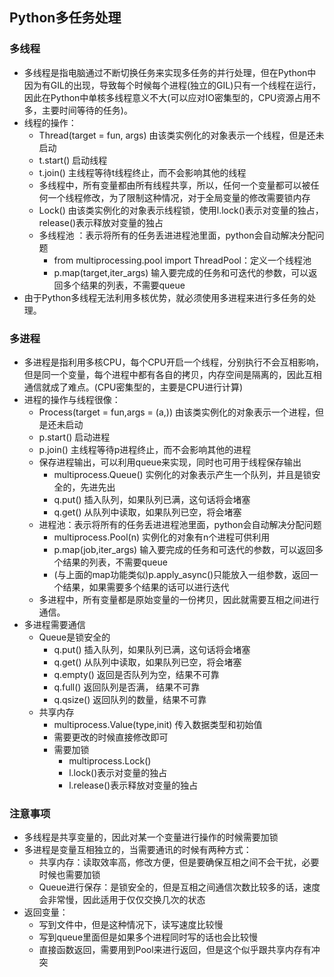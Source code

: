 ## Python多任务处理
### 多线程
* 多线程是指电脑通过不断切换任务来实现多任务的并行处理，但在Python中因为有GIL的出现，导致每个时候每个进程(独立的GIL)只有一个线程在运行，因此在Python中单核多线程意义不大(可以应对IO密集型的，CPU资源占用不多，主要时间等待的任务)。
* 线程的操作：
    * Thread(target = fun, args) 由该类实例化的对象表示一个线程，但是还未启动
    * t.start() 启动线程
    * t.join() 主线程等待t线程终止，而不会影响其他的线程
    * 多线程中，所有变量都由所有线程共享，所以，任何一个变量都可以被任何一个线程修改，为了限制这种情况，对于全局变量的修改需要锁内存
    * Lock() 由该类实例化的对象表示线程锁，使用l.lock()表示对变量的独占，release()表示释放对变量的独占
    * 多线程池 ：表示将所有的任务丢进进程池里面，python会自动解决分配问题
        * from multiprocessing.pool import ThreadPool：定义一个线程池
        * p.map(target,iter_args) 输入要完成的任务和可迭代的参数，可以返回多个结果的列表，不需要queue
* 由于Python多线程无法利用多核优势，就必须使用多进程来进行多任务的处理。
### 多进程
* 多进程是指利用多核CPU，每个CPU开启一个线程，分别执行不会互相影响，但是同一个变量，每个进程中都有各自的拷贝，内存空间是隔离的，因此互相通信就成了难点。(CPU密集型的，主要是CPU进行计算)
* 进程的操作与线程很像：
    * Process(target = fun,args = (a,)) 由该类实例化的对象表示一个进程，但是还未启动
    * p.start() 启动进程
    * p.join() 主线程等待p进程终止，而不会影响其他的进程
    * 保存进程输出，可以利用queue来实现，同时也可用于线程保存输出
        * multiprocess.Queue() 实例化的对象表示产生一个队列，并且是锁安全的，先进先出
        * q.put() 插入队列，如果队列已满，这句话将会堵塞
        * q.get() 从队列中读取，如果队列已空，将会堵塞
    * 进程池：表示将所有的任务丢进进程池里面，python会自动解决分配问题
        * multiprocess.Pool(n) 实例化的对象有n个进程可供利用
        * p.map(job,iter_args) 输入要完成的任务和可迭代的参数，可以返回多个结果的列表，不需要queue
        * (与上面的map功能类似)p.apply_async()只能放入一组参数，返回一个结果，如果需要多个结果的话可以进行迭代
    * 多进程中，所有变量都是原始变量的一份拷贝，因此就需要互相之间进行通信。
* 多进程需要通信
    * Queue是锁安全的
        * q.put() 插入队列，如果队列已满，这句话将会堵塞
        * q.get() 从队列中读取，如果队列已空，将会堵塞
        * q.empty() 返回是否队列为空，结果不可靠
        * q.full() 返回队列是否满， 结果不可靠
        * q.qsize() 返回队列的数量，结果不可靠
    * 共享内存
        * multiprocess.Value(type,init) 传入数据类型和初始值
        * 需要更改的时候直接修改即可
        * 需要加锁
            * multiprocess.Lock()
            * l.lock()表示对变量的独占
            * l.release()表示释放对变量的独占
### 注意事项
* 多线程是共享变量的，因此对某一个变量进行操作的时候需要加锁
* 多进程是变量互相独立的，当需要通讯的时候有两种方式：
    * 共享内存：读取效率高，修改方便，但是要确保互相之间不会干扰，必要时候也需要加锁
    * Queue进行保存：是锁安全的，但是互相之间通信次数比较多的话，速度会非常慢，因此适用于仅仅交换几次的状态
* 返回变量：
    * 写到文件中，但是这种情况下，读写速度比较慢
    * 写到queue里面但是如果多个进程同时写的话也会比较慢
    * 直接函数返回，需要用到Pool来进行返回，但是这个似乎跟共享内存有冲突